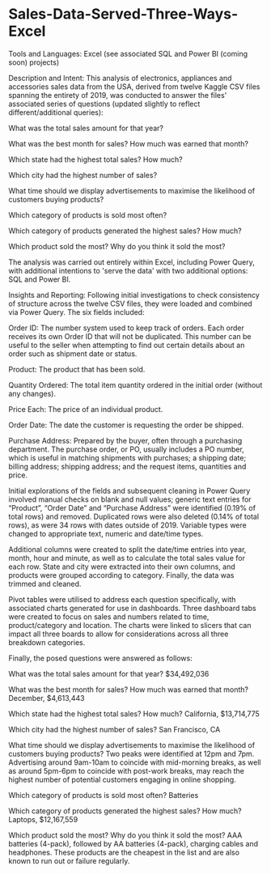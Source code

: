 # Sales-Data-Served-Three-Ways-Excel

Tools and Languages: Excel (see associated SQL and Power BI (coming soon) projects)

Description and Intent: This analysis of electronics, appliances and accessories sales data from the USA, derived from twelve Kaggle CSV files spanning the entirety of 2019, was conducted to answer the files' associated series of questions (updated slightly to reflect different/additional queries):

What was the total sales amount for that year?

What was the best month for sales? How much was earned that month?

Which state had the highest total sales? How much?

Which city had the highest number of sales?

What time should we display advertisements to maximise the likelihood of customers buying products?

Which category of products is sold most often?

Which category of products generated the highest sales? How much?

Which product sold the most? Why do you think it sold the most?

The analysis was carried out entirely within Excel, including Power Query, with additional intentions to 'serve the data' with two additional options: SQL and Power BI.

Insights and Reporting: Following initial investigations to check consistency of structure across the twelve CSV files, they were loaded and combined via Power Query. The six fields included:

Order ID: The number system used to keep track of orders. Each order receives its own Order ID that will not be duplicated. This number can be useful to the seller when attempting to find out certain details about an order such as shipment date or status.

Product: The product that has been sold.

Quantity Ordered: The total item quantity ordered in the initial order (without any changes).

Price Each: The price of an individual product.

Order Date: The date the customer is requesting the order be shipped.

Purchase Address: Prepared by the buyer, often through a purchasing department. The purchase order, or PO, usually includes a PO number, which is useful in matching shipments with purchases; a shipping date; billing address; shipping address; and the request items, quantities and price.

Initial explorations of the fields and subsequent cleaning in Power Query involved manual checks on blank and null values; generic text entries for “Product”, “Order Date” and “Purchase Address” were identified (0.19% of total rows) and removed. Duplicated rows were also deleted (0.14% of total rows), as were 34 rows with dates outside of 2019.  Variable types were changed to appropriate text, numeric and date/time types. 

Additional columns were created to split the date/time entries into year, month, hour and minute, as well as to calculate the total sales value for each row. State and city were extracted into their own columns, and products were grouped according to category. Finally, the data was trimmed and cleaned.

Pivot tables were utilised to address each question specifically, with associated charts generated for use in dashboards. Three dashboard tabs were created to focus on sales and numbers related to time, product/category and location. The charts were linked to slicers that can impact all three boards to allow for considerations across all three breakdown categories.

Finally, the posed questions were answered as follows:

What was the total sales amount for that year? $34,492,036

What was the best month for sales? How much was earned that month? December, $4,613,443

Which state had the highest total sales? How much? California, $13,714,775

Which city had the highest number of sales? San Francisco, CA

What time should we display advertisements to maximise the likelihood of customers buying products? Two peaks were identified at 12pm and 7pm. Advertising around 9am-10am to coincide with mid-morning breaks, as well as around 5pm-6pm to coincide with post-work breaks, may reach the highest number of potential customers engaging in online shopping. 

Which category of products is sold most often? Batteries

Which category of products generated the highest sales? How much? Laptops, $12,167,559

Which product sold the most? Why do you think it sold the most? AAA batteries (4-pack), followed by AA batteries (4-pack), charging cables and headphones. These products are the cheapest in the list and are also known to run out or failure regularly.
